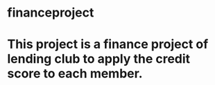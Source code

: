 # financeproject



# This project is a finance project of lending club to apply the credit score to each member.
